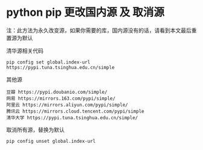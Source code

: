 # python pip 更改国内源 及 取消源

注：此方法为永久改变源，如果你需要的库，国内源没有的话，请看到本文最后重置源为默认

清华源相关代码

```shell
pip config set global.index-url https://pypi.tuna.tsinghua.edu.cn/simple
```

其他源

```shell
豆瓣 https://pypi.doubanio.com/simple/
网易 https://mirrors.163.com/pypi/simple/
阿里云 https://mirrors.aliyun.com/pypi/simple/
腾讯云 https://mirrors.cloud.tencent.com/pypi/simple
清华大学 https://pypi.tuna.tsinghua.edu.cn/simple/
```

取消所有源，替换为默认

```shell
pip config unset global.index-url
```